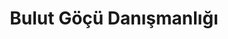 ---
layout: page
breadcrumbs: true
tags:
    - post workaround
categories:
    - calisma-alanlarimiz
title:  "Bulut Göçü Danışmanlığı"
teaser: "VM tabanlı eski sistemlerden gerçek anlamda bulut yapılarına Openstack ile geçiş danışmanlığı veriyoruz."
subheadline: "deneme"
---